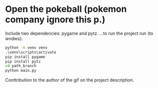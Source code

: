 # Open the pokeball (pokemon company ignore this p.)
Include two dependencies: pygame and pytz. 
...to run the project run (to wndws):
```cmd
python -m venv venv
.\venv\scripts\activate
pip install pygame
pip install pytz
cd path_branch
python main.py
```
Conttribution to the author of the gif on the project description.

